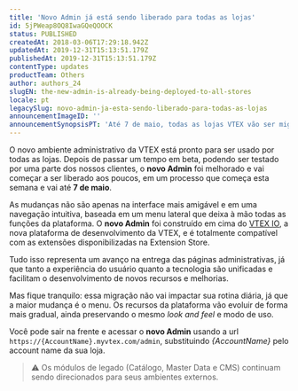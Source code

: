 ```yaml
---
title: 'Novo Admin já está sendo liberado para todas as lojas'
id: 5jPWeap8OQ8IwaGQeQOOCK
status: PUBLISHED
createdAt: 2018-03-06T17:29:18.942Z
updatedAt: 2019-12-31T15:13:51.179Z
publishedAt: 2019-12-31T15:13:51.179Z
contentType: updates
productTeam: Others
author: authors_24
slugEN: the-new-admin-is-already-being-deployed-to-all-stores
locale: pt
legacySlug: novo-admin-ja-esta-sendo-liberado-para-todas-as-lojas
announcementImageID: ''
announcementSynopsisPT: 'Até 7 de maio, todas as lojas VTEX vão ser migradas para usar o novo Admin.'
---
```


O novo ambiente administrativo da VTEX está pronto para ser usado por todas as lojas. Depois de passar um tempo em beta, podendo ser testado por uma parte dos nossos clientes, o __novo Admin__ foi melhorado e vai começar a ser liberado aos poucos, em um processo que começa esta semana e vai até __7 de maio__.

As mudanças não são apenas na interface mais amigável e em uma navegação intuitiva, baseada em um menu lateral que deixa à mão todas as funções da plataforma. O __novo Admin__ foi construído em cima do [VTEX IO](/pt/faq/o-que-e-o-vtex-io), a nova plataforma de desenvolvimento da VTEX, e é totalmente compatível com as extensões disponibilizadas na Extension Store. 

Tudo isso representa um avanço na entrega das páginas administrativas, já que tanto a experiência do usuário quanto a tecnologia são unificadas e facilitam o desenvolvimento de novos recursos e melhorias. 

Mas fique tranquilo: essa migração não vai impactar sua rotina diária, já que a maior mudança é o menu. Os recursos da plataforma vão evoluir de forma mais gradual, ainda preservando o mesmo _look and feel_ e modo de uso.

Você pode sair na frente e acessar o __novo Admin__ usando a url `https://{AccountName}.myvtex.com/admin`, substituindo _{AccountName}_ pelo account name da sua loja.

>⚠️ Os módulos de legado (Catálogo, Master Data e CMS) continuam sendo direcionados para seus ambientes externos.
